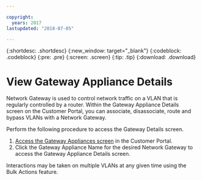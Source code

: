 ```yaml
---

copyright:
  years: 2017
lastupdated: "2018-07-05"

---
```


{:shortdesc: .shortdesc}
{:new_window: target="_blank"}
{:codeblock: .codeblock}
{:pre: .pre}
{:screen: .screen}
{:tip: .tip}
{:download: .download}

# View Gateway Appliance Details

Network Gateway is used to control network traffic on a VLAN that is regularly controlled by a router. Within the Gateway Appliance Details screen on the Customer Portal, you can associate, disassociate, route and bypass VLANs with a Network Gateway.

Perform the following procedure to access the Gateway Details screen.

1. [Access the Gateway Appliances screen](access-gateway-appliances.html) in the Customer Portal.
2. Click the Gateway Appliance Name for the desired Network Gateway to access the Gateway Appliance Details screen.

Interactions may be taken on multiple VLANs at any given time using the Bulk Actions feature.